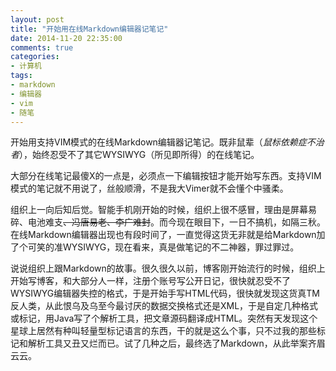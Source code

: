 ```yaml
---
layout: post
title: "开始用在线Markdown编辑器记笔记"
date: 2014-11-20 22:35:00
comments: true
categories:
- 计算机
tags:
- markdown
- 编辑器
- vim
- 随笔
---
```


开始用支持VIM模式的在线Markdown编辑器记笔记。既非鼠辈（_鼠标依赖症不治者_），始终忍受不了其它WYSIWYG（所见即所得）的在线笔记。

大部分在线笔记最傻X的一点是，必须点一下编辑按钮才能开始写东西。支持VIM模式的笔记就不用说了，丝般顺滑，不是我大Vimer就不会懂个中骚柔。

组织上一向后知后觉。智能手机刚开始的时候，组织上很不感冒，理由是屏幕易碎、电池难支<del>、冯唐易老、李广难封</del>。而今现在眼目下，一日不搞机，如隔三秋。在线Markdown编辑器出现也有段时间了，一直觉得这货无非就是给Markdown加了个可笑的准WYSIWYG，现在看来，真是做笔记的不二神器，罪过罪过。

说说组织上跟Markdown的故事。很久很久以前，博客刚开始流行的时候，组织上开始写博客，和大部分人一样，注册个账号写公开日记，很快就忍受不了WYSIWYG编辑器失控的格式，于是开始手写HTML代码，很快就发现这货真TM反人类，从此恨乌及乌至今最讨厌的数据交换格式还是XML，于是自定几种格式或标记，用Java写了个解析工具，把文章源码翻译成HTML。突然有天发现这个星球上居然有种叫轻量型标记语言的东西，干的就是这么个事，只不过我的那些标记和解析工具又丑又烂而已。试了几种之后，最终选了Markdown，从此举案齐眉云云。
